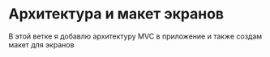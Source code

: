 # Архитектура и макет экранов

В этой ветке я добавлю архитектуру MVC в приложение и также создам макет для экранов
